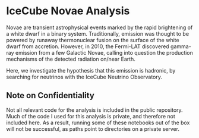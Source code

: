 # IceCube Novae Analysis

Novae are transient astrophysical events marked by the rapid brightening of a white dwarf in a binary system. Traditionally, emission was thought to be powered by runaway thermonuclear fusion on the surface of the white dwarf from accretion. However, in 2010, the Fermi-LAT discovered gamma-ray emission from a few Galactic Novae, calling into question the production mechanisms of the detected radiation on/near Earth. 

Here, we investigate the hypothesis that this emission is hadronic, by searching for neutrinos with the IceCube Neutrino Observatory.

## Note on Confidentiality

Not all relevant code for the analysis is included in the public repository. Much of the code I used for this analysis is private, and therefore not included here. As a result, running some of these notebooks out of the box will not be successful, as paths point to directories on a private server.
